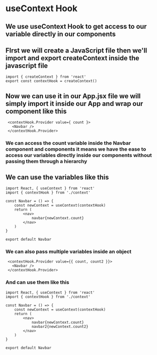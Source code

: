 
# useContext Hook

## We use useContext Hook to get access to our variable directly in our components 

## FIrst we will create a JavaScript file then we'll import and export createContext inside the javascript file
```
import { createContext } from 'react'
export const contextHook = createContext()
```

## Now we can use it in our App.jsx file we will simply import it inside our App and wrap our component like this
```
 <contextHook.Provider value={ count }>
   <Navbar />
 </contextHook.Provider>
```
### We can access the count variable inside the Navbar component and components it means we have the ease to access our variables directly inside our components without passing them through a hierarchy

## We can use the variables like this
```
import React, { useContext } from 'react'
import { contextHook } from './context'

const Navbar = () => {
    const newContext = useContext(contextHook)
    return (
        <nav>
            navbar{newContext.count}
        </nav>
    )
}

export default Navbar
```

### We can also pass multiple variables inside an object
```
 <contextHook.Provider value={{ count, count2 }}>
   <Navbar />
 </contextHook.Provider>
```
### And can use them like this

```
import React, { useContext } from 'react'
import { contextHook } from './context'

const Navbar = () => {
    const newContext = useContext(contextHook)
    return (
        <nav>
            navbar{newContext.count}
            navbar2{newContext.count2}
        </nav>
    )
}

export default Navbar
```
